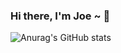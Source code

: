 ### Hi there, I'm Joe ~ 👋
  
![Anurag's GitHub stats](https://github-readme-stats.vercel.app/api?username=JoeGukseon&show_icons=true&theme=radical)
  <br>
<!--   ### 💻Tech Stack -->
  
<!-- 
### Tech Stack
<a href="https://spring.io/" target="_blank"><img src="https://img.shields.io/badge/#6DB33F?style=for-the-badge&logo=spring&logoColor=#6DB33F"/></a>
 -->
 

